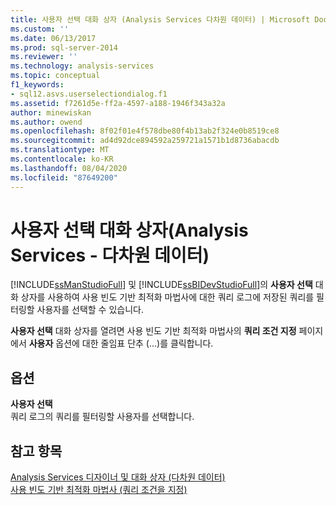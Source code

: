 ```yaml
---
title: 사용자 선택 대화 상자 (Analysis Services 다차원 데이터) | Microsoft Docs
ms.custom: ''
ms.date: 06/13/2017
ms.prod: sql-server-2014
ms.reviewer: ''
ms.technology: analysis-services
ms.topic: conceptual
f1_keywords:
- sql12.asvs.userselectiondialog.f1
ms.assetid: f7261d5e-ff2a-4597-a188-1946f343a32a
author: minewiskan
ms.author: owend
ms.openlocfilehash: 8f02f01e4f578dbe80f4b13ab2f324e0b8519ce8
ms.sourcegitcommit: ad4d92dce894592a259721a1571b1d8736abacdb
ms.translationtype: MT
ms.contentlocale: ko-KR
ms.lasthandoff: 08/04/2020
ms.locfileid: "87649200"
---
```

# <a name="user-selection-dialog-box-analysis-services---multidimensional-data"></a>사용자 선택 대화 상자(Analysis Services - 다차원 데이터)
  [!INCLUDE[ssManStudioFull](../includes/ssmanstudiofull-md.md)] 및 [!INCLUDE[ssBIDevStudioFull](../includes/ssbidevstudiofull-md.md)]의 **사용자 선택** 대화 상자를 사용하여 사용 빈도 기반 최적화 마법사에 대한 쿼리 로그에 저장된 쿼리를 필터링할 사용자를 선택할 수 있습니다.  
  
 **사용자 선택** 대화 상자를 열려면 사용 빈도 기반 최적화 마법사의 **쿼리 조건 지정** 페이지에서 **사용자** 옵션에 대한 줄임표 단추 (...)를 클릭합니다.  
  
## <a name="options"></a>옵션  
 **사용자 선택**  
 쿼리 로그의 쿼리를 필터링할 사용자를 선택합니다.  
  
## <a name="see-also"></a>참고 항목  
 [Analysis Services 디자이너 및 대화 상자 &#40;다차원 데이터&#41;](analysis-services-designers-and-dialog-boxes-multidimensional-data.md)   
 [사용 빈도 기반 최적화 마법사 &#40;쿼리 조건을 지정&#41;](specify-query-criteria-usage-based-optimization-wizard.md)  
  
  
